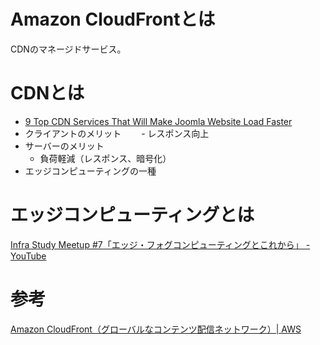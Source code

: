 
# Amazon CloudFrontとは
CDNのマネージドサービス。

# CDNとは
- [9 Top CDN Services That Will Make Joomla Website Load Faster](https://www.themexpert.com/blog/cdn-service-make-joomla-website-load-faster)
- クライアントのメリット
   　　- レスポンス向上
- サーバーのメリット
   - 負荷軽減（レスポンス、暗号化）
- エッジコンピューティングの一種

# エッジコンピューティングとは
[Infra Study Meetup #7「エッジ・フォグコンピューティングとこれから」 - YouTube](https://www.youtube.com/watch?v=iw_bSiv2Vl0)

# 参考
[Amazon CloudFront（グローバルなコンテンツ配信ネットワーク）| AWS](https://aws.amazon.com/jp/cloudfront/)
